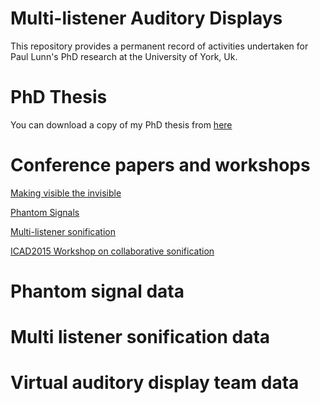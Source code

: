 # Multi-listener Auditory Displays

This repository provides a permanent record of activities undertaken for Paul Lunn's PhD research at the University of York, Uk.

# PhD Thesis

You can download a copy of my PhD thesis from [here]()

# Conference papers and workshops

[Making visible the invisible](https://github.com/dalmatianrex/multi-listener-auditory-displays/blob/master/Conference%20papers%20and%20workshops/Making_visible_the_invisible.pdf)

[Phantom Signals](https://github.com/dalmatianrex/multi-listener-auditory-displays/blob/master/Conference%20papers%20and%20workshops/Phantom.pdf)

[Multi-listener sonification](https://github.com/dalmatianrex/multi-listener-auditory-displays/blob/master/Conference%20papers%20and%20workshops/MLS.pdf)

[ICAD2015 Workshop on collaborative sonification](https://github.com/dalmatianrex/multi-listener-auditory-displays/blob/master/Conference%20papers%20and%20workshops/ICAD_2015_Workshop.pdf)

# Phantom signal data

# Multi listener sonification data

# Virtual auditory display team data





